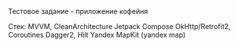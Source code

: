 Тестовое задание - приложение кофейня

Стек:
  MVVM, CleanArchitecture
  Jetpack Compose
  OkHttp/Retrofit2, Coroutines
  Dagger2, Hilt
  Yandex MapKit (yandex map)

